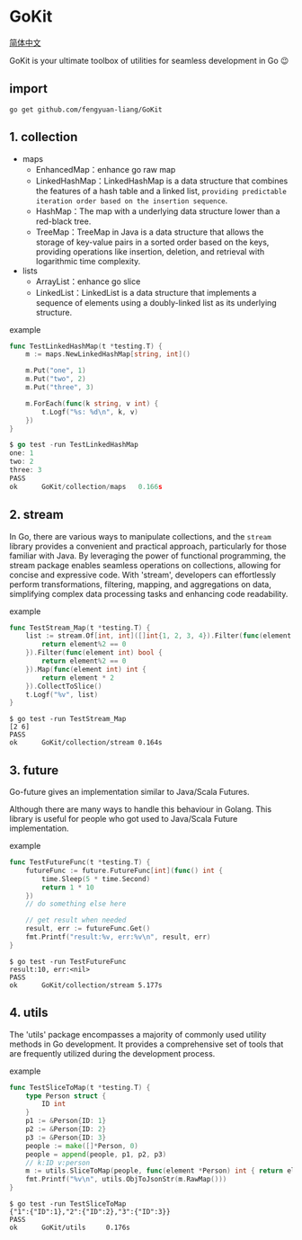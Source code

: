 # GoKit

[简体中文](https://github.com/fengyuan-liang/GoKit/blob/master/README_ZH.md)

GoKit is your ultimate toolbox of utilities for seamless development in Go 😉

## import

```shell
go get github.com/fengyuan-liang/GoKit
```


## 1. collection

- maps 
  - EnhancedMap：enhance go raw map
  - LinkedHashMap：LinkedHashMap is a data structure that combines the features of a hash table and a linked list, `providing predictable iteration order based on the insertion sequence`.
  - HashMap：The map with a underlying data structure lower than a red-black tree.
  - TreeMap：TreeMap in Java is a data structure that allows the storage of key-value pairs in a sorted order based on the keys, providing operations like insertion, deletion, and retrieval with logarithmic time complexity.
- lists
  - ArrayList：enhance go slice
  - LinkedList：LinkedList is a data structure that implements a sequence of elements using a doubly-linked list as its underlying structure.

example

```go
func TestLinkedHashMap(t *testing.T) {
    m := maps.NewLinkedHashMap[string, int]()

    m.Put("one", 1)
    m.Put("two", 2)
    m.Put("three", 3)

    m.ForEach(func(k string, v int) {
        t.Logf("%s: %d\n", k, v)
    })
}
```

```go
$ go test -run TestLinkedHashMap
one: 1
two: 2
three: 3
PASS
ok      GoKit/collection/maps   0.166s
```

## 2. stream

In Go, there are various ways to manipulate collections, and the `stream` library provides a convenient and practical approach, particularly for those familiar with Java. By leveraging the power of functional programming, the stream package enables seamless operations on collections, allowing for concise and expressive code. With 'stream', developers can effortlessly perform transformations, filtering, mapping, and aggregations on data, simplifying complex data processing tasks and enhancing code readability.

example

```go
func TestStream_Map(t *testing.T) {
	list := stream.Of[int, int]([]int{1, 2, 3, 4}).Filter(func(element int) bool {
		return element%2 == 0
	}).Filter(func(element int) bool {
		return element%2 == 0
	}).Map(func(element int) int {
		return element * 2
	}).CollectToSlice()
	t.Logf("%v", list)
}
```

```shell
$ go test -run TestStream_Map
[2 6]
PASS
ok      GoKit/collection/stream 0.164s
```

## 3. future

Go-future gives an implementation similar to Java/Scala Futures.

Although there are many ways to handle this behaviour in Golang. This library is useful for people who got used to Java/Scala Future implementation.

example

```go
func TestFutureFunc(t *testing.T) {
	futureFunc := future.FutureFunc[int](func() int {
		time.Sleep(5 * time.Second)
		return 1 * 10
	})
	// do something else here

	// get result when needed
	result, err := futureFunc.Get()
	fmt.Printf("result:%v, err:%v\n", result, err)
}
```

```shell
$ go test -run TestFutureFunc
result:10, err:<nil>
PASS
ok      GoKit/collection/stream 5.177s
```

## 4. utils

The 'utils' package encompasses a majority of commonly used utility methods in Go development. It provides a comprehensive set of tools that are frequently utilized during the development process. 

example

```go
func TestSliceToMap(t *testing.T) {
	type Person struct {
		ID int
	}
	p1 := &Person{ID: 1}
	p2 := &Person{ID: 2}
	p3 := &Person{ID: 3}
	people := make([]*Person, 0)
	people = append(people, p1, p2, p3)
    // k:ID v:person
	m := utils.SliceToMap(people, func(element *Person) int { return element.ID })
	fmt.Printf("%v\n", utils.ObjToJsonStr(m.RawMap()))
}
```

```shell
$ go test -run TestSliceToMap
{"1":{"ID":1},"2":{"ID":2},"3":{"ID":3}}
PASS
ok      GoKit/utils     0.176s
```


